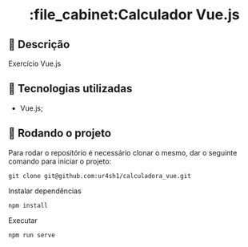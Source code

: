 <h1 align="center">:file_cabinet:Calculador Vue.js</h1>

## :memo: Descrição
Exercício Vue.js

## :wrench: Tecnologias utilizadas
* Vue.js;

## :rocket: Rodando o projeto
Para rodar o repositório é necessário clonar o mesmo, dar o seguinte comando para iniciar o projeto:
```
git clone git@github.com:ur4sh1/calculadora_vue.git
```
Instalar dependências
```
npm install
```
Executar
```
npm run serve
```
